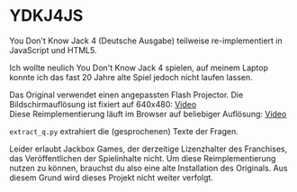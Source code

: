 # YDKJ4JS
You Don't Know Jack 4 (Deutsche Ausgabe) teilweise re-implementiert in JavaScript und HTML5.

Ich wollte neulich You Don't Know Jack 4 spielen, auf meinem Laptop konnte ich das fast 20 Jahre alte Spiel jedoch nicht laufen lassen.

Das Original verwendet einen angepassten Flash Projector. Die Bildschirmauflösung ist fixiert auf 640x480: [Video](samples/original.mp4)  
Diese Reimplementierung läuft im Browser auf beliebiger Auflösung: [Video](samples/YDKJ4JS.mp4)

`extract_q.py` extrahiert die (gesprochenen) Texte der Fragen.

Leider erlaubt Jackbox Games, der derzeitige Lizenzhalter des Franchises, das Veröffentlichen der Spielinhalte nicht. Um diese Reimplementierung nutzen zu können, brauchst du also eine alte Installation des Originals. Aus diesem Grund wird dieses Projekt nicht weiter verfolgt.
